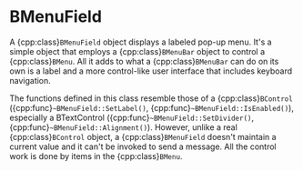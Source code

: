# BMenuField

A {cpp:class}`BMenuField` object displays a labeled pop-up menu. It's a
simple object that employs a {cpp:class}`BMenuBar` object to control a
{cpp:class}`BMenu`. All it adds to what a {cpp:class}`BMenuBar` can do on
its own is a label and a more control-like user interface that includes
keyboard navigation.

The functions defined in this class resemble those of a
{cpp:class}`BControl` ({cpp:func}`~BMenuField::SetLabel()`,
{cpp:func}`~BMenuField::IsEnabled()`), especially a BTextControl
({cpp:func}`~BMenuField::SetDivider()`,
{cpp:func}`~BMenuField::Alignment()`). However, unlike a real
{cpp:class}`BControl` object, a {cpp:class}`BMenuField` doesn't maintain a
current value and it can't be invoked to send a message. All the control
work is done by items in the {cpp:class}`BMenu`.
